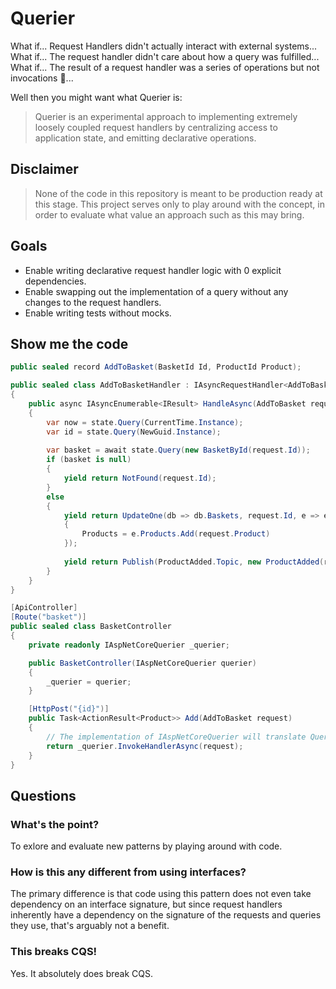 # Querier

What if... Request Handlers didn't actually interact with external systems... What if... The request handler didn't 
care about how a query was fulfilled... What if... The result of a request handler was a series of operations but not 
invocations 🤔...

Well then you might want what Querier is:

> Querier is an experimental approach to implementing extremely loosely coupled request handlers by centralizing access
> to application state, and emitting declarative operations.

## Disclaimer

> None of the code in this repository is meant to be production ready at this stage. This project serves only to 
> play around with the concept, in order to evaluate what value an approach such as this may bring.

## Goals

- Enable writing declarative request handler logic with 0 explicit dependencies.
- Enable swapping out the implementation of a query without any changes to the request handlers.
- Enable writing tests without mocks.

## Show me the code

```c#
public sealed record AddToBasket(BasketId Id, ProductId Product);

public sealed class AddToBasketHandler : IAsyncRequestHandler<AddToBasket>
{
    public async IAsyncEnumerable<IResult> HandleAsync(AddToBasket request, IApplicationState state)
    {
        var now = state.Query(CurrentTime.Instance);
        var id = state.Query(NewGuid.Instance);
        
        var basket = await state.Query(new BasketById(request.Id));
        if (basket is null)
        {
            yield return NotFound(request.Id);
        }
        else
        {
            yield return UpdateOne(db => db.Baskets, request.Id, e => e with
            {
                Products = e.Products.Add(request.Product)
            });
            
            yield return Publish(ProductAdded.Topic, new ProductAdded(request.Id, request.Product));
        }
    }
}

[ApiController]
[Route("basket")]
public sealed class BasketController
{
    private readonly IAspNetCoreQuerier _querier;

    public BasketController(IAspNetCoreQuerier querier)
    {
        _querier = querier;
    }

    [HttpPost("{id}")]
    public Task<ActionResult<Product>> Add(AddToBasket request)
    {
        // The implementation of IAspNetCoreQuerier will translate Querier IResult objects to instances of IActionResult.
        return _querier.InvokeHandlerAsync(request);
    }
}
```

## Questions

### What's the point?

To exlore and evaluate new patterns by playing around with code.

### How is this any different from using interfaces?

The primary difference is that code using this pattern does not even take dependency on an interface signature, but since 
request handlers inherently have a dependency on the signature of the requests and queries they use, that's arguably not a 
benefit.

### This breaks CQS!

Yes. It absolutely does break CQS.
